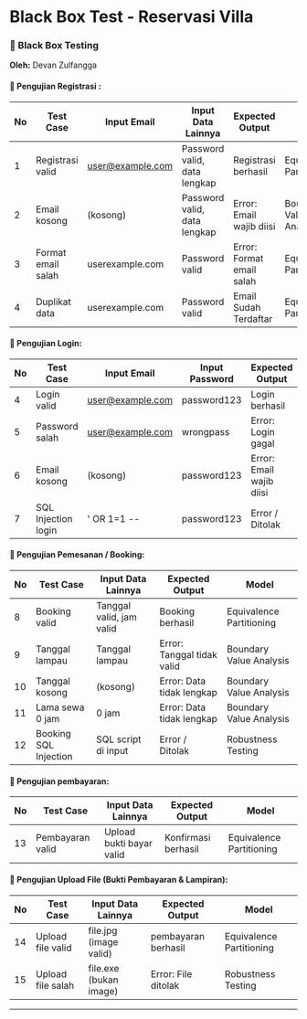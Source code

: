 # Black Box Test - Reservasi Villa

### 🔬 Black Box Testing

**Oleh:** Devan Zulfangga

#### 🔧 Pengujian Registrasi :

| No | Test Case          | Input Email                                 | Input Data Lainnya           | Expected Output           | Model                    |
| -- | ------------------ | ------------------------------------------- | ---------------------------- | ------------------------- | ------------------------ |
| 1  | Registrasi valid   | [user@example.com](mailto:user@example.com) | Password valid, data lengkap | Registrasi berhasil       | Equivalence Partitioning |
| 2  | Email kosong       | (kosong)                                    | Password valid, data lengkap | Error: Email wajib diisi  | Boundary Value Analysis  |
| 3  | Format email salah | userexample.com                             | Password valid               | Error: Format email salah | Equivalence Partitioning |
| 4  | Duplikat data      | userexample.com                             | Password valid               | Email Sudah Terdaftar     | Equivalence Partitioning |


#### 🔧 Pengujian Login:

| No | Test Case           | Input Email                                 | Input Password | Expected Output          | Model                    |
| -- | ------------------- | ------------------------------------------- | -------------- | ------------------------ | ------------------------ |
| 4  | Login valid         | [user@example.com](mailto:user@example.com) | password123    | Login berhasil           | Equivalence Partitioning |
| 5  | Password salah      | [user@example.com](mailto:user@example.com) | wrongpass      | Error: Login gagal       | Equivalence Partitioning |
| 6  | Email kosong        | (kosong)                                    | password123    | Error: Email wajib diisi | Boundary Value Analysis  |
| 7  | SQL Injection login | ' OR 1=1 --                                 | password123    | Error / Ditolak          | Robustness Testing       |


#### 🔧 Pengujian Pemesanan / Booking:

| No | Test Case             |  Input Data Lainnya       | Expected Output              | Model                    |
| -- | --------------------- |  ------------------------ | ---------------------------- | ------------------------ |
| 8  | Booking valid         |  Tanggal valid, jam valid | Booking berhasil             | Equivalence Partitioning |
| 9  | Tanggal lampau        |  Tanggal lampau           | Error: Tanggal tidak valid   | Boundary Value Analysis  |
| 10 | Tanggal kosong        |  (kosong)                 | Error: Data tidak lengkap    | Boundary Value Analysis  |
| 11 | Lama sewa 0 jam       |  0 jam                    | Error: Data tidak lengkap    | Boundary Value Analysis  |
| 12 | Booking SQL Injection |  SQL script di input      | Error / Ditolak              | Robustness Testing       |


#### 🔧 Pengujian pembayaran:

| No | Test Case        | Input Data Lainnya       | Expected Output     | Model                    |
| -- | ---------------- | ------------------------ | ------------------- | ------------------------ |
| 13 | Pembayaran valid | Upload bukti bayar valid | Konfirmasi berhasil | Equivalence Partitioning |

#### 🔧 Pengujian Upload File (Bukti Pembayaran & Lampiran):

| No | Test Case         |  Input Data Lainnya     | Expected Output     | Model                    |
| -- | ----------------- |  ---------------------- | ------------------- | ------------------------ |
| 14 | Upload file valid |  file.jpg (image valid) | pembayaran berhasil     | Equivalence Partitioning |
| 15 | Upload file salah |  file.exe (bukan image) | Error: File ditolak | Robustness Testing       |

---

 

